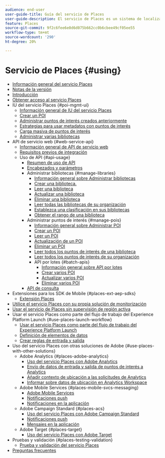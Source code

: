 ```yaml
---
audience: end-user
user-guide-title: Guía del servicio de Places
user-guide-description: El servicio de Places es un sistema de localización geográfica que permite a las aplicaciones móviles con funciones de ubicación conocer el contexto de la ubicación de los usuarios.
feature: Places
source-git-commit: 9f2c6fee6e0d6d075b662cc0b6cbee49cf05ee55
workflow-type: tm+mt
source-wordcount: '290'
ht-degree: 20%

---
```



# Servicio de Places {#using}

+ [Información general del servicio Places](home.md)
+ [Notas de la versión](release-notes.md)
+ [Introducción](getting-started.md)
+ [Obtener acceso al servicio Places](places-gain-access.md)
+ IU del servicio Places {#poi-mgmt-ui}
   + [Información general de IU del servicio Places](poi-mgmt-ui/poi-mgmt-ui-overview.md)
   + [Crear un POI](poi-mgmt-ui/create-a-poi-ui.md)
   + [Administrar puntos de interés creados anteriormente](poi-mgmt-ui/managing-pois-in-the-places-ui.md)
   + [Estrategias para usar metadatos con puntos de interés](poi-mgmt-ui/metadata-with-pois.md)
   + [Carga masiva de puntos de interés](poi-mgmt-ui/bulk-upload-pois.md)
   + [Administrar varias bibliotecas](poi-mgmt-ui/manage-libraries-in-the-places-ui.md)
+ API de servicio web {#web-service-api}
   + [Información general de API de servicio web](web-service-api/places-web-services.md)
   + [Requisitos previos de integración](web-service-api/adobe-i-o-integration.md)
   + Uso de API {#api-usage}
      + [Resumen de uso de API](web-service-api/api-usage/api-usage-overview.md)
      + [Encabezados y parámetros](web-service-api/api-usage/headers-and-parameters.md)
      + Administrar bibliotecas {#manage-libraries}
         + [Información general sobre Administrar bibliotecas](web-service-api/api-usage/manage-libraries/manage-libraries.md)
         + [Crear una biblioteca.](web-service-api/api-usage/manage-libraries/create-a-library.md)
         + [Leer una biblioteca](web-service-api/api-usage/manage-libraries/read-a-library.md)
         + [Actualizar una biblioteca](web-service-api/api-usage/manage-libraries/update-a-library.md)
         + [Eliminar una biblioteca](web-service-api/api-usage/manage-libraries/delete-a-library.md)
         + [Leer todas las bibliotecas de su organización](web-service-api/api-usage/manage-libraries/read-all-libraries-in-your-organization.md)
         + [Establezca una clasificación en sus bibliotecas](web-service-api/api-usage/manage-libraries/set-a-ran-on-your-libraries.md)
         + [Obtener el rango de una biblioteca](web-service-api/api-usage/manage-libraries/get-a-librarys-rank.md)
      + Administrar puntos de interés {#manage-pois}
         + [Información general sobre Administrar POI](web-service-api/api-usage/manage-pois/manage-pois.md)
         + [Crear un POI](web-service-api/api-usage/manage-pois/create-a-poi.md)
         + [Leer un POI](web-service-api/api-usage/manage-pois/read-a-poi.md)
         + [Actualización de un POI](web-service-api/api-usage/manage-pois/update-a-poi.md)
         + [Eliminar un POI](web-service-api/api-usage/manage-pois/delete-a-poi.md)
         + [Leer todos los puntos de interés de una biblioteca](web-service-api/api-usage/manage-pois/read-all-pois-in-a-library.md)
         + [Leer todos los puntos de interés de su organización](web-service-api/api-usage/manage-pois/read-all-pois-in-your-organization.md)
         + API por lotes {#batch-apis}
            + [Información general sobre API por lotes](web-service-api/api-usage/manage-pois/batch-apis/batch-apis.md)
            + [Crear varios POI](web-service-api/api-usage/manage-pois/batch-apis/create-multiple-pois.md)
            + [Actualizar varios POI](web-service-api/api-usage/manage-pois/batch-apis/update-multiple-pois.md)
            + [Eliminar varios POI](web-service-api/api-usage/manage-pois/batch-apis/delete-multiple-pois.md)
      + [API de consulta](web-service-api/api-usage/query-apis.md)
+ Extensiones para los SDK de Mobile {#places-ext-aep-sdks}
   + [Extensión Places](places-ext-aep-sdks/places-extension/places-extension.md)
+ [Utilice el servicio Places con su propia solución de monitorización](using-your-own-monitor.md)
+ [Usar el servicio de Places sin supervisión de región activa](use-places-without-active-monitoring.md)
+ Usar el servicio Places como parte del flujo de trabajo del Experience Platform Launch {#use-places-launch-workflow}
   + [Usar el servicio Places como parte del flujo de trabajo del Experience Platform Launch](use-places-launch-workflow/places-launch-workflow.md)
   + [Definición de elementos de datos](use-places-launch-workflow/define-data-elements.md)
   + [Crear reglas de entrada y salida](use-places-launch-workflow/create-rule-places-property.md)
+ Uso del servicio Places con otras soluciones de Adobe {#use-places-with-other-solutions}
   + Adobe Analytics {#places-adobe-analytics}
      + [Uso del servicio Places con Adobe Analytics](use-places-with-other-solutions/places-adobe-analytics/use-places-analytics-overview.md)
      + [Envío de datos de entrada y salida de puntos de interés a Analytics](use-places-with-other-solutions/places-adobe-analytics/use-places-adobe-analytics.md)
      + [Añadir contexto de ubicación a las solicitudes de Analytics](use-places-with-other-solutions/places-adobe-analytics/run-reports-aa-places-data.md)
      + [Informar sobre datos de ubicación en Analytics Workspace](use-places-with-other-solutions/places-adobe-analytics/places-in-workspace.md)
   + Adobe Mobile Services {#places-mobile-svcs-messaging}
      + [Adobe Mobile Services](use-places-with-other-solutions/places-mobile-svcs-for-messaging/use-places-mobie-svcs-messaging.md)
      + [Notificaciones push](use-places-with-other-solutions/places-mobile-svcs-for-messaging/mobile-svcs-messaging-push.md)
      + [Notificaciones en la aplicación](use-places-with-other-solutions/places-mobile-svcs-for-messaging/mobile-svcs-messaging-inapp.md)
   + Adobe Campaign Standard {#places-acs}
      + [Uso del servicio Places con Adobe Campaign Standard](use-places-with-other-solutions/places-acs/places-acs-overview.md)
      + [Notificaciones push](use-places-with-other-solutions/places-acs/places-acs-push-notifications.md)
      + [Mensajes en la aplicación](use-places-with-other-solutions/places-acs/places-acs-in-app-messages.md)
   + Adobe Target {#places-target}
      + [Uso del servicio Places con Adobe Target](use-places-with-other-solutions/places-target/places-target.md)
+ Pruebas y validación {#places-testing-validation}
   + [Prueba y validación del servicio Places](places-testing-validation/test-validate-places.md)
+ [Preguntas frecuentes](places-faqs.md)
